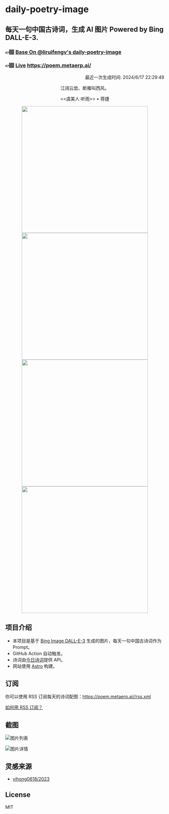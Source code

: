 
# daily-poetry-image

## 每天一句中国古诗词，生成 AI 图片 Powered by Bing DALL-E-3.

### 👉🏽 [Base On @liruifengv's daily-poetry-image](https://github.com/liruifengv/daily-poetry-image)

### 👉🏽 [Live](https://poem.metaerp.ai/) https://poem.metaerp.ai/

<p align="right">
  最近一次生成时间: 2024/6/17 22:29:49
</p>
<p align="center">
江阔云低、断雁叫西风。
</p>
<p align="center">
<<虞美人·听雨>> • 蒋捷
</p>
<p align="center">
<img src="https://tse2.mm.bing.net/th/id/OIG2.Gp20CgZxwfzQPO9ZI7VQ" height="400" width="400" />
<img src="https://tse1.mm.bing.net/th/id/OIG2.FTU9bXdY8NLs6ZaGV.O." height="400" width="400" />
<img src="https://tse3.mm.bing.net/th/id/OIG2.lTx4_Lx7Ks1N8eLj2e9A" height="400" width="400" />
<img src="https://tse4.mm.bing.net/th/id/OIG2.LtHEQiMu63t.3gdN9nVU" height="400" width="400" />
</p>

## 项目介绍

-   本项目是基于 [Bing Image DALL-E-3](https://www.bing.com/images/create) 生成的图片，每天一句中国古诗词作为 Prompt。
-   GitHub Action 自动触发。
-   诗词由[今日诗词](https://www.jinrishici.com/)提供 API。
-   网站使用 [Astro](https://astro.build) 构建。

## 订阅

你可以使用 RSS 订阅每天的诗词配图：https://poem.metaerp.ai//rss.xml

[如何用 RSS 订阅？](https://zhuanlan.zhihu.com/p/55026716)

## 截图

![图片列表](./screenshots/01.png)

![图片详情](./screenshots/02.png)

## 灵感来源

-   [yihong0618/2023](https://github.com/yihong0618/2023)

## License

MIT
